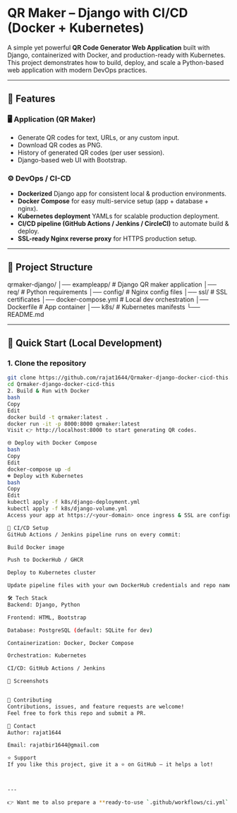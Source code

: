 # QR Maker – Django with CI/CD (Docker + Kubernetes)

A simple yet powerful **QR Code Generator Web Application** built with Django, containerized with Docker, and production-ready with Kubernetes.  
This project demonstrates how to build, deploy, and scale a Python-based web application with modern DevOps practices.

---

## 🚀 Features

### 🖥️ Application (QR Maker)
- Generate QR codes for text, URLs, or any custom input.
- Download QR codes as PNG.
- History of generated QR codes (per user session).
- Django-based web UI with Bootstrap.

### ⚙️ DevOps / CI-CD
- **Dockerized** Django app for consistent local & production environments.
- **Docker Compose** for easy multi-service setup (app + database + nginx).
- **Kubernetes deployment** YAMLs for scalable production deployment.
- **CI/CD pipeline (GitHub Actions / Jenkins / CircleCI)** to automate build & deploy.
- **SSL-ready Nginx reverse proxy** for HTTPS production setup.

---

## 📂 Project Structure

qrmaker-django/
│── exampleapp/ # Django QR maker application
│── req/ # Python requirements
│── config/ # Nginx config files
│── ssl/ # SSL certificates
│── docker-compose.yml # Local dev orchestration
│── Dockerfile # App container
│── k8s/ # Kubernetes manifests
└── README.md


---

## 🔧 Quick Start (Local Development)

### 1. Clone the repository
```bash
git clone https://github.com/rajat1644/Qrmaker-django-docker-cicd-this.git
cd Qrmaker-django-docker-cicd-this
2. Build & Run with Docker
bash
Copy
Edit
docker build -t qrmaker:latest .
docker run -it -p 8000:8000 qrmaker:latest
Visit 👉 http://localhost:8000 to start generating QR codes.

🌐 Deploy with Docker Compose
bash
Copy
Edit
docker-compose up -d
☸️ Deploy with Kubernetes
bash
Copy
Edit
kubectl apply -f k8s/django-deployment.yml
kubectl apply -f k8s/django-volume.yml
Access your app at https://<your-domain> once ingress & SSL are configured.

🔄 CI/CD Setup
GitHub Actions / Jenkins pipeline runs on every commit:

Build Docker image

Push to DockerHub / GHCR

Deploy to Kubernetes cluster

Update pipeline files with your own DockerHub credentials and repo name.

🛠️ Tech Stack
Backend: Django, Python

Frontend: HTML, Bootstrap

Database: PostgreSQL (default: SQLite for dev)

Containerization: Docker, Docker Compose

Orchestration: Kubernetes

CI/CD: GitHub Actions / Jenkins

📸 Screenshots


🤝 Contributing
Contributions, issues, and feature requests are welcome!
Feel free to fork this repo and submit a PR.

📧 Contact
Author: rajat1644

Email: rajatbir1644@gmail.com

⭐ Support
If you like this project, give it a ⭐ on GitHub — it helps a lot!



---

👉 Want me to also prepare a **ready-to-use `.github/workflows/ci.yml` GitHub Actions file** so your
